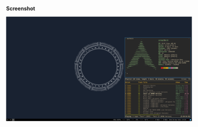 <p><strong>Screenshot</strong></p>
<p><img src="https://github.com/yuregsf/myrice/raw/desktop/screenshot-2021-04-28_19:50:49.png" alt=""></p>

